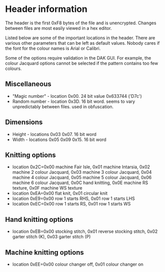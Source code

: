 # Header information

The header is the first 0xF8 bytes of the file and is unencrypted. Changes
between files are most easily viewed in a hex editor.

Listed below are some of the important locations in the header.
There are various other parameters that can be left as default values.
Nobody cares if the font for the colour names is Arial or Calibri.

Some of the options require validation in the DAK GUI. For example, the
colour Jacquard options cannot be selected if the pattern contains too
few colours.

## Miscellaneous
* "Magic number" - location 0x00. 24 bit value 0x633744 ('D7c')
* Random number - location 0x3D. 16 bit word. seems to vary unpredictably between files. used in obfuscation.

## Dimensions
* Height - locations 0x03 0x07. 16 bit word
* Width - locations 0x05 0x09 0x15. 16 bit word

## Knitting options
* location 0x2C=0x00 machine Fair Isle,
		0x01 machine Intarsia,
		0x02 machine 2 colour Jacquard,
                0x03 machine 3 colour Jacquard,
		0x04 machine 4 colour Jacquard,
		0x05 machine 5 colour Jacquard,
                0x06 machine 6 colour Jacquard,
		0x0C hand knitting,
		0x0E machine RS texture,
		0x0F machine WS texture
* location 0xEA=0x00 flat knit,
		0x01 circular knit
* location 0xE9=0x00 row 1 starts RHS,
		0x01 row 1 starts LHS
* location 0xEC=0x00 row 1 starts RS, 
		0x01 row 1 starts WS

## Hand knitting options
* location 0xEB=0x00 stocking stitch,
		0x01 reverse stocking stitch,
		0x02 garter stitch (K),
		0x03 garter stitch (P)

## Machine knitting options
* location 0xEE=0x00 colour changer off,
		0x01 colour changer on
